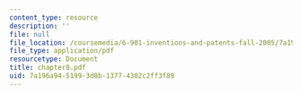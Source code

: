 ```yaml
---
content_type: resource
description: ''
file: null
file_location: /coursemedia/6-901-inventions-and-patents-fall-2005/7a196a9451993d0b13774302c2ff3f89_chapter8.pdf
file_type: application/pdf
resourcetype: Document
title: chapter8.pdf
uid: 7a196a94-5199-3d0b-1377-4302c2ff3f89
---
```

